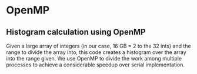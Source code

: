 # OpenMP

## Histogram calculation using OpenMP

Given a large array of integers (in our case, 16 GB = 2 to the 32 ints) and the range to divide the array into, this code creates a histogram over the array into the range given. We use OpenMP to divide the work among multiple processes to achieve a considerable speedup over serial implementation.
